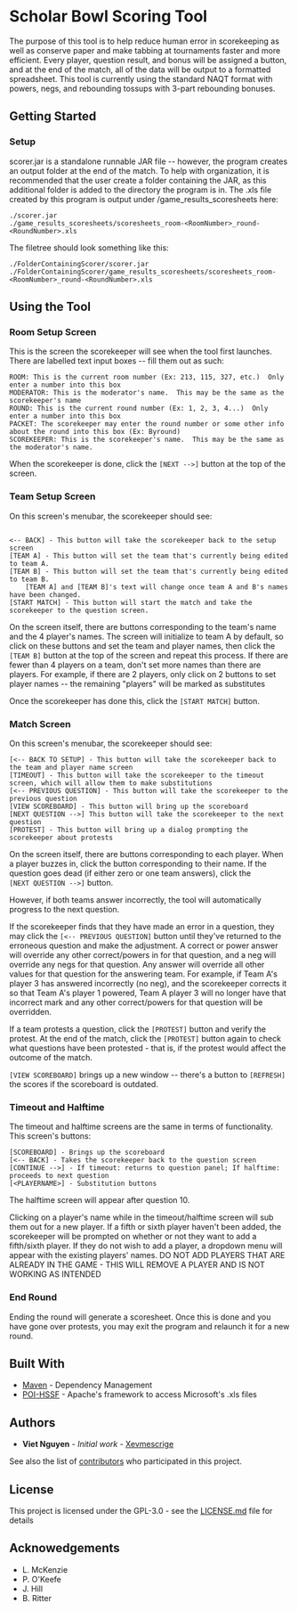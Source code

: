 # Scholar Bowl Scoring Tool
The purpose of this tool is to help reduce human error in scorekeeping as well as conserve paper and make tabbing at tournaments faster and more efficient.  Every player, question result, and bonus will be assigned a button, and at the end of the match, all of the data will be output to a formatted spreadsheet.  This tool is currently using the standard NAQT format with powers, negs, and rebounding tossups with 3-part rebounding bonuses.


## Getting Started
### Setup
scorer.jar is a standalone runnable JAR file -- however, the program creates an output folder at the end of the match.  To help with organization, it is recommended that the user create a folder containing the JAR, as this additional folder is added to the directory the program is in.
The .xls file created by this program is output under /game_results_scoresheets here:
```
./scorer.jar
./game_results_scoresheets/scoresheets_room-<RoomNumber>_round-<RoundNumber>.xls
```
The filetree should look something like this:
```
./FolderContainingScorer/scorer.jar
./FolderContainingScorer/game_results_scoresheets/scoresheets_room-<RoomNumber>_round-<RoundNumber>.xls
```
## Using the Tool
### Room Setup Screen
This is the screen the scorekeeper will see when the tool first launches.  There are labelled text input boxes -- fill them out as such:
```
ROOM: This is the current room number (Ex: 213, 115, 327, etc.)  Only enter a number into this box
MODERATOR: This is the moderator's name.  This may be the same as the scorekeeper's name
ROUND: This is the current round number (Ex: 1, 2, 3, 4...)  Only enter a number into this box
PACKET: The scorekeeper may enter the round number or some other info about the round into this box (Ex: Byround)
SCOREKEEPER: This is the scorekeeper's name.  This may be the same as the moderator's name.
```

When the scorekeeper is done, click the `[NEXT -->]` button at the top of the screen.

### Team Setup Screen
On this screen's menubar, the scorekeeper should see:
```

<-- BACK] - This button will take the scorekeeper back to the setup screen
[TEAM A] - This button will set the team that's currently being edited to team A.
[TEAM B] - This button will set the team that's currently being edited to team B.
    [TEAM A] and [TEAM B]'s text will change once team A and B's names have been changed.
[START MATCH] - This button will start the match and take the scorekeeper to the question screen.
```
On the screen itself, there are buttons corresponding to the team's name and the 4 player's names.  The screen will initialize to team A by default, so click on these buttons and set the team and player names, then click the `[TEAM B]` button at the top of the screen and repeat this process.  If there are fewer than 4 players on a team, don't set more names than there are players.  For example, if there are 2 players, only click on 2 buttons to set player names -- the remaining "players" will be marked as substitutes

Once the scorekeeper has done this, click the `[START MATCH]` button.

### Match Screen
On this screen's menubar, the scorekeeper should see: 
```
[<-- BACK TO SETUP] - This button will take the scorekeeper back to the team and player name screen
[TIMEOUT] - This button will take the scorekeeper to the timeout screen, which will allow them to make substitutions
[<-- PREVIOUS QUESTION] - This button will take the scorekeeper to the previous question
[VIEW SCOREBOARD] - This button will bring up the scoreboard
[NEXT QUESTION -->] This button will take the scorekeeper to the next question
[PROTEST] - This button will bring up a dialog prompting the scorekeeper about protests
```
On the screen itself, there are buttons corresponding to each player.  When a player buzzes in, click the button corresponding to their name.
If the question goes dead (if either zero or one team answers), click the  
`[NEXT QUESTION -->]` button.

However, if both teams answer incorrectly, the tool will automatically progress to the next question.

If the scorekeeper finds that they have made an error in a question, they may click the `[<-- PREVIOUS QUESTION]` button until they've returned to the erroneous question and make the adjustment.  A correct or power answer will override any other correct/powers in for that question, and a neg will override any negs for that question.  Any answer will override all other values for that question for the answering team. For example, if Team A's player 3 has answered incorrectly (no neg), and the scorekeeper corrects it so that Team A's player 1 powered, Team A player 3 will no longer have that incorrect mark and any other correct/powers for that question will be overridden.

If a team protests a question, click the `[PROTEST]` button and verify the protest.  At the end of the match, click the `[PROTEST]` button again to check what questions have been protested - that is, if the protest would affect the outcome of the match.

`[VIEW SCOREBOARD]` brings up a new window -- there's a button to `[REFRESH]` the scores if the scoreboard is outdated.

### Timeout and Halftime
The timeout and halftime screens are the same in terms of functionality.  
This screen's buttons:
```
[SCOREBOARD] - Brings up the scoreboard
[<-- BACK] - Takes the scorekeeper back to the question screen
[CONTINUE -->] - If timeout: returns to question panel; If halftime: proceeds to next question
[<PLAYERNAME>] - Substitution buttons
```
The halftime screen will appear after question 10. 

Clicking on a player's name while in the timeout/halftime screen will sub them out for a new player.  If a fifth or sixth player haven't been added, the scorekeeper will be prompted on whether or not they want to add a fifth/sixth player.  If they do not wish to add a player, a dropdown menu will appear with the existing players' names.  DO NOT ADD PLAYERS THAT ARE ALREADY IN THE GAME - THIS WILL REMOVE A PLAYER AND IS NOT WORKING AS INTENDED

### End Round
Ending the round will generate a scoresheet.  Once this is done and you have gone over protests, you may exit the program and relaunch it for a new round.

## Built With

* [Maven](https://maven.apache.org/) - Dependency Management
* [POI-HSSF](https://poi.apache.org/spreadsheet/) - Apache's framework to access Microsoft's .xls files

## Authors

* **Viet Nguyen** - *Initial work* - [Xevmescrige](https://github.com/Xevmescrige)

See also the list of [contributors](https://github.com/your/project/contributors) who participated in this project.

## License

This project is licensed under the GPL-3.0 - see the [LICENSE.md](https://github.com/Xevmescrige/Scholar-Bowl-Scoring-Tool/blob/master/LICENSE) file for details

## Acknowedgements

* L. McKenzie
* P. O'Keefe
* J. Hill
* B. Ritter

